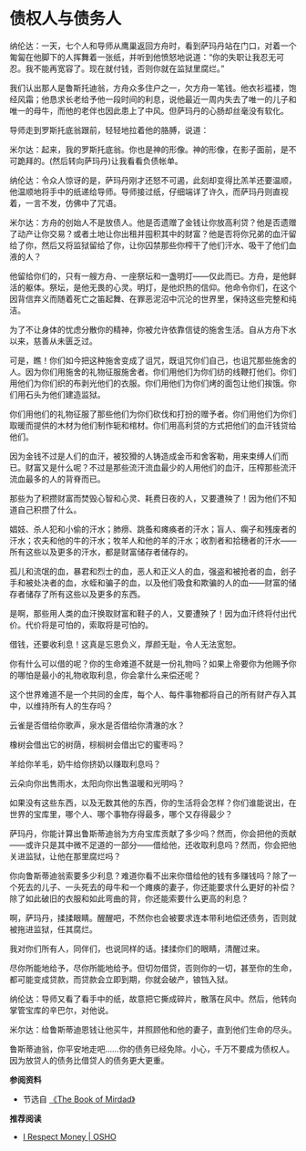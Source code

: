 # 债权人与债务人


纳伦达：一天，七个人和导师从鹰巢返回方舟时，看到萨玛丹站在门口，对着一个匍匐在他脚下的人挥舞着一张纸，并听到他愤怒地说道：“你的失职让我忍无可忍。我不能再宽容了。现在就付钱，否则你就在监狱里腐烂。”

我们认出那人是鲁斯托迪翁，方舟众多住户之一，欠方舟一笔钱。他衣衫褴褛，饱经风霜；他恳求长老给予他一段时间的利息，说他最近一周内失去了唯一的儿子和唯一的母牛，而他的老伴也因此患上了中风。但萨玛丹的心肠却丝毫没有软化。

导师走到罗斯托底翁跟前，轻轻地拉着他的胳膊，说道：

米尔达：起来，我的罗斯托底翁。你也是神的形像。神的形像，在影子面前，是不可跪拜的。(然后转向萨玛丹)让我看看负债帐单。

纳伦达：令众人惊讶的是，萨玛丹刚才还怒不可遏，此刻却变得比羔羊还要温顺，他温顺地将手中的纸递给导师。导师接过纸，仔细端详了许久，而萨玛丹则直视着，一言不发，仿佛中了咒语。

米尔达：方舟的创始人不是放债人。他是否遗赠了金钱让你放高利贷？他是否遗赠了动产让你交易？或者土地让你出租并囤积其中的财富？他是否将你兄弟的血汗留给了你，然后又将监狱留给了你，让你囚禁那些你榨干了他们汗水、吸干了他们血液的人？

他留给你们的，只有一艘方舟、一座祭坛和一盏明灯——仅此而已。方舟，是他鲜活的躯体。祭坛，是他无畏的心灵。明灯，是他炽热的信仰。他命令你们，在这个因背信弃义而随着死亡之笛起舞、在罪恶泥沼中沉沦的世界里，保持这些完整和纯洁。

为了不让身体的忧虑分散你的精神，你被允许依靠信徒的施舍生活。自从方舟下水以来，慈善从未匮乏过。

可是，瞧！你们如今把这种施舍变成了诅咒，既诅咒你们自己，也诅咒那些施舍的人。因为你们用施舍的礼物征服施舍者。你们用他们为你们纺的线鞭打他们。你们用他们为你们织的布剥光他们的衣服。你们用他们为你们烤的面包让他们挨饿。你们用石头为他们建造监狱。

你们用他们的礼物征服了那些他们为你们砍伐和打扮的赠予者。你们用他们为你们取暖而提供的木材为他们制作轭和棺材。你们用高利贷的方式把他们的血汗钱贷给他们。

因为金钱不过是人们的血汗，被狡猾的人铸造成金币和舍客勒，用来束缚人们而已。财富又是什么呢？不过是那些流汗流血最少的人用他们的血汗，压榨那些流汗流血最多的人的背脊而已。

那些为了积攒财富而焚毁心智和心灵、耗费日夜的人，又要遭殃了！因为他们不知道自己积攒了什么。

娼妓、杀人犯和小偷的汗水；肺痨、跳蚤和瘫痪者的汗水；盲人、瘸子和残废者的汗水；农夫和他的牛的汗水；牧羊人和他的羊的汗水；收割者和拾穗者的汗水——所有这些以及更多的汗水，都是财富储存者储存的。

孤儿和流氓的血，暴君和烈士的血，恶人和正义人的血，强盗和被抢者的血，刽子手和被处决者的血，水蛭和骗子的血，以及他们吸食和欺骗的人的血——财富的储存者储存了所有这些以及更多的东西。

是啊，那些用人类的血汗换取财富和鞋子的人，又要遭殃了！因为血汗终将付出代价。代价将是可怕的，索取将是可怕的。

借钱，还要收利息！这真是忘恩负义，厚颜无耻，令人无法宽恕。

你有什么可以借的呢？你的生命难道不就是一份礼物吗？如果上帝要你为他赐予你的哪怕是最小的礼物收取利息，你会拿什么来偿还呢？

这个世界难道不是一个共同的金库，每个人、每件事物都将自己的所有财产存入其中，以维持所有人的生存吗？

云雀是否借给你歌声，泉水是否借给你清澈的水？

橡树会借出它的树荫，棕榈树会借出它的蜜枣吗？

羊给你羊毛，奶牛给你挤奶以赚取利息吗？

云朵向你出售雨水，太阳向你出售温暖和光明吗？

如果没有这些东西，以及无数其他的东西，你的生活将会怎样？你们谁能说出，在世界的宝库里，哪个人、哪个事物存得最多，哪个又存得最少？

萨玛丹，你能计算出鲁斯蒂迪翁为方舟宝库贡献了多少吗？然而，你会把他的贡献——或许只是其中微不足道的一部分——借给他，还收取利息吗？然而，你会把他关进监狱，让他在那里腐烂吗？

你向鲁斯蒂迪翁索要多少利息？难道你看不出来你借给他的钱有多赚钱吗？除了一个死去的儿子、一头死去的母牛和一个瘫痪的妻子，你还能要求什么更好的补偿？除了如此破旧的衣服和如此弯曲的背，你还能索要什么更高的利息？

啊，萨玛丹，揉揉眼睛。醒醒吧，不然你也会被要求连本带利地偿还债务，否则就被拖进监狱，任其腐烂。

我对你们所有人，同伴们，也说同样的话。揉揉你们的眼睛，清醒过来。

尽你所能地给予，尽你所能地给予。但切勿借贷，否则你的一切，甚至你的生命，都可能变成贷款，而贷款会立即到期，你就会破产，锒铛入狱。

纳伦达：导师又看了看手中的纸，故意把它撕成碎片，散落在风中。然后，他转向掌管宝库的辛巴尔，对他说。

米尔达：给鲁斯蒂迪恩钱让他买牛，并照顾他和他的妻子，直到他们生命的尽头。

鲁斯蒂迪翁，你平安地走吧……你的债务已经免除。小心，千万不要成为债权人。因为放贷人的债务比借贷人的债务更大更重。

**参阅资料**

- 节选自 [《The Book of Mirdad》](http://baytallaah.com/bookspdf/163.pdf)

**推荐阅读**

- [I Respect Money | OSHO](https://www.youtube.com/watch?v=mmAo99SW6_E)

<!-- - [You Have Everything but You Don't Have Yourself | OSHO](https://www.youtube.com/watch?v=Zo_P2rbEtwo) -->

